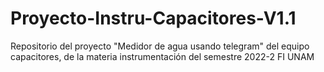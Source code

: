 # Proyecto-Instru-Capacitores-V1.1
Repositorio del proyecto "Medidor de agua usando telegram" del equipo capacitores, de la materia instrumentación del semestre 2022-2 FI UNAM
